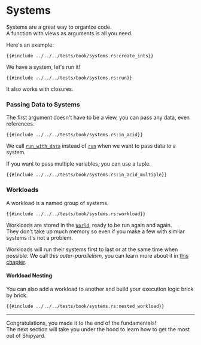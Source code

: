 # Systems

Systems are a great way to organize code.  
A function with views as arguments is all you need.

Here's an example:
```rust, noplaypen
{{#include ../../../tests/book/systems.rs:create_ints}}
```

We have a system, let's run it!

```rust, noplaypen
{{#include ../../../tests/book/systems.rs:run}}
```

It also works with closures.

### Passing Data to Systems

The first argument doesn't have to be a view, you can pass any data, even references.

```rust, noplaypen
{{#include ../../../tests/book/systems.rs:in_acid}}
```

We call [`run_with_data`](https://docs.rs/shipyard/0.5/shipyard/struct.World.html#method.run_with_data) instead of [`run`](https://docs.rs/shipyard/0.5/shipyard/struct.World.html#method.run) when we want to pass data to a system.

If you want to pass multiple variables, you can use a tuple.

```rust, noplaypen
{{#include ../../../tests/book/systems.rs:in_acid_multiple}}
```

### Workloads

A workload is a named group of systems.

```rust, noplaypen
{{#include ../../../tests/book/systems.rs:workload}}
```

Workloads are stored in the [`World`](https://docs.rs/shipyard/0.5/shipyard/struct.World.html), ready to be run again and again.  
They don't take up much memory so even if you make a few with similar systems it's not a problem.

Workloads will run their systems first to last or at the same time when possible. We call this _outer-parallelism_, you can learn more about it in [this chapter](../going-further/parallelism.md).

#### Workload Nesting

You can also add a workload to another and build your execution logic brick by brick.

```rust, noplaypen
{{#include ../../../tests/book/systems.rs:nested_workload}}
```

---

Congratulations, you made it to the end of the fundamentals!  
The next section will take you under the hood to learn how to get the most out of Shipyard.
